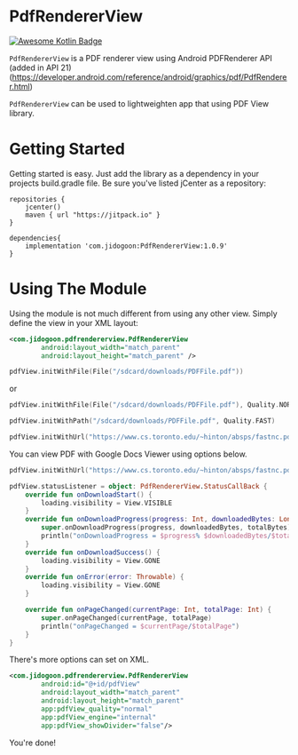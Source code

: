 # PdfRendererView
[![Awesome Kotlin Badge](https://kotlin.link/awesome-kotlin.svg)](https://github.com/KotlinBy/awesome-kotlin)

`PdfRendererView` is a PDF renderer view using Android PDFRenderer API (added in API 21)
(https://developer.android.com/reference/android/graphics/pdf/PdfRenderer.html)

`PdfRendererView` can be used to lightweighten app that using PDF View library.

Getting Started
================

Getting started is easy. Just add the library as a dependency in your projects build.gradle file. Be sure you've listed jCenter as a repository:

```Gradle
repositories {
    jcenter()
    maven { url "https://jitpack.io" }
}
        
dependencies{
    implementation 'com.jidogoon:PdfRendererView:1.0.9'
}
```

Using The Module
================

Using the module is not much different from using any other view. Simply define the view in your XML layout:

```xml
<com.jidogoon.pdfrendererview.PdfRendererView
        android:layout_width="match_parent"
        android:layout_height="match_parent" />
```

```kotlin
pdfView.initWithFile(File("/sdcard/downloads/PDFFile.pdf"))
```
or
```kotlin
pdfView.initWithFile(File("/sdcard/downloads/PDFFile.pdf"), Quality.NORMAL)
```

```kotlin
pdfView.initWithPath("/sdcard/downloads/PDFFile.pdf", Quality.FAST)
```

```kotlin
pdfView.initWithUrl("https://www.cs.toronto.edu/~hinton/absps/fastnc.pdf", Quality.ENHANCED)
```

You can view PDF with Google Docs Viewer using options below.
```kotlin
pdfView.initWithUrl("https://www.cs.toronto.edu/~hinton/absps/fastnc.pdf", engine = Engine.GOOGLE)
```

```kotlin
pdfView.statusListener = object: PdfRendererView.StatusCallBack {
    override fun onDownloadStart() {
        loading.visibility = View.VISIBLE
    }
    override fun onDownloadProgress(progress: Int, downloadedBytes: Long, totalBytes: Long?) {
        super.onDownloadProgress(progress, downloadedBytes, totalBytes)
        println("onDownloadProgress = $progress% $downloadedBytes/$totalBytes")
    }
    override fun onDownloadSuccess() {
        loading.visibility = View.GONE
    }
    override fun onError(error: Throwable) {
        loading.visibility = View.GONE
    }

    override fun onPageChanged(currentPage: Int, totalPage: Int) {
        super.onPageChanged(currentPage, totalPage)
        println("onPageChanged = $currentPage/$totalPage")
    }
}
```

There's more options can set on XML.
```xml
<com.jidogoon.pdfrendererview.PdfRendererView
        android:id="@+id/pdfView"
        android:layout_width="match_parent"
        android:layout_height="match_parent"
        app:pdfView_quality="normal"
        app:pdfView_engine="internal"
        app:pdfView_showDivider="false"/>
```

You're done!
